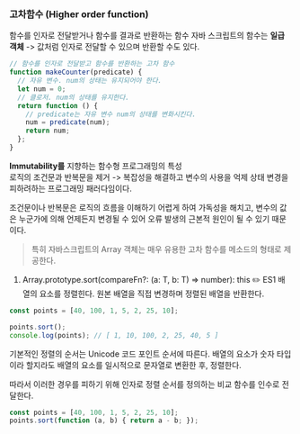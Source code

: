 ### 고차함수 (Higher order function)

함수를 인자로 전달받거나 함수를 결과로 반환하는 함수
자바 스크립트의 함수는 **일급 객체** -> 값처럼 인자로 전달할 수 있으며 반환할 수도 있다.

```javascript
// 함수를 인자로 전달받고 함수를 반환하는 고차 함수
function makeCounter(predicate) {
  // 자유 변수. num의 상태는 유지되어야 한다.
  let num = 0;
  // 클로저. num의 상태를 유지한다.
  return function () {
    // predicate는 자유 변수 num의 상태를 변화시킨다.
    num = predicate(num);
    return num;
  };
}
```

**Immutability를** 지향하는 함수형 프로그래밍의 특성  
로직의 조건문과 반복문을 제거 -> 복잡성을 해결하고 변수의 사용을 억제
상태 변경을 피하려하는 프로그래밍 패러다임이다. 

조건문이나 반복문은 로직의 흐름을 이해하기 어렵게 하여 가독성을 해치고, 변수의 값은 누군가에 의해 언제든지 변경될 수 있어 오류 발생의 근본적 원인이 될 수 있기 때문이다.

  >특히 자바스크립트의 Array 객체는 매우 유용한 고차 함수를 메소드의 형태로 제공한다.

1. Array.prototype.sort(compareFn?: (a: T, b: T) => number): this ✏️ ES1
  배열의 요소를 정렬힌다. 원본 배열을 직접 변경하며 정렬된 배열을 반환한다.

  ```javascript
  const points = [40, 100, 1, 5, 2, 25, 10];

points.sort();
console.log(points); // [ 1, 10, 100, 2, 25, 40, 5 ]
```
기본적인 정렬의 순서는 Unicode 코드 포인트 순서에 따른다. 배열의 요소가 숫자 타입이라 할지라도 배열의 요소를 일시적으로 문자열로 변환한 후, 정렬한다.

따라서 이러한 경우를 피하기 위해 인자로 정렬 순서를 정의하는 비교 함수를 인수로 전달한다.

```javascript
const points = [40, 100, 1, 5, 2, 25, 10];
points.sort(function (a, b) { return a - b; });
```

